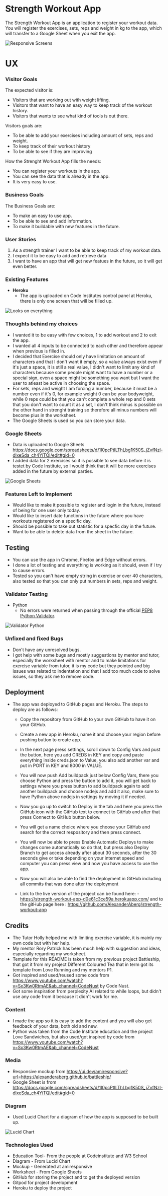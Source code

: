 # Strength Workout App

The Strength Workout App is an application to register your workout data.
You will register the exercises, sets, reps and weight in kg to the app, which will transfer to a Google Sheet when you exit the app.

<img src="assets/images/amiresponsive.png" alt='Responsive Screens'>

# UX
### Visitor Goals
The expected visitor is:
- Visitors that are working out with weight lifting.
- Visitors that want to have an easy way to keep track of the workout history.
- Visitors that wants to see what kind of tools is out there.

Visitors goals are:
- To be able to add your exercises including amount of sets, reps and weight.
- To keep track of their workout history
- To be able to see if they are improving

How the Strenght Workout App fills the needs:
- You can register your workouts in the app.
- You can see the data that is already in the app.
- It is very easy to use.


### Business Goals
The Business Goals are:
- To make an easy to use app.
- To be able to see and add information.
- To make it buildable with new features in the future.

### User Stories
1. As a strength trainer I want to be able to keep track of my workout data.
0. I expect it to be easy to add and retrieve data
0. I want to have an app that will get new featues in the future, so it will get even better.


### Existing Features

- __Heroku__
  - The app is uploaded on Code Institutes control panel at Heroku, there is only one screen that will be filled up.

<img src="assets/images/heroku_controlpanel.png" alt='Looks on everything'>


### Thoughts behind my choices

- I wanted it to be easy with few choices, 1 to add workout and 2 to exit the app.
- I wanted all 4 inputs to be connected to each other and therefore appear when previous is filled in.
- I decided that Exercise should only have limitation on amount of characters and that I don't want it empty, so a value always exist even if
it's just a space, it is still a real value, I didn't want to limit any kind of characters because some people might want to have a number or a
special sign, even a space might be something you want but I want the user to atleast be active in choosing the space.
- For sets, reps and weight I am forcing a number, because it must be a number even if it's 0, for example weight 0 can be your bodyweight, while
0 reps could be that you can't complete a whole rep and 0 sets that you don't want to count it as a set, I don't think minus is possible on the
other hand in strenght training so therefore all minus numbers will become plus in the worksheet.
- The Google Sheets is used so you can store your data.


### Google Sheets

- Data is uploaded to Google Sheets https://docs.google.com/spreadsheets/d/1I0pcPtlLThLbg1K50S_jZvfNzl-dlxeSda_ch4YiTQI/edit#gid=0 
- I added data for 2 exercises so it is possible to see data before it is testet by Code Institute, so I would think that it will be more exercises
added in the future by external parties.

<img src="assets/images/google_sheets.png" alt='Google Sheets'>


### Features Left to Implement

- Would like to make it possible to register and login in the future, instead of being for one user only today.
- Would like to insert date functions in the future where you have workouts registered on a specific day.
- Should be possible to take out statistic for a specfic day in the future.
- Want to be able to delete data from the sheet in the future.

## Testing 

- You can use the app in Chrome, Firefox and Edge without errors.
- I done a lot of testing and everything is working as it should, even if I try to cause errors.
- Tested so you can't have empty string in exercise or over 40 characters, also tested so that you can only put numbers in sets, reps and weight.


### Validator Testing 

- Python
  - No errors were returned when passing through the official [PEP8 Python Validator](https://pep8ci.herokuapp.com/#).

<img src="assets/images/validator.png" alt='Validator Python'>


### Unfixed and fixed Bugs

- Don't have any unresolved bugs.
- I got help with some bugs and mostly suggestions by mentor and tutor, especially the worksheet with mentor and to make limitations for exercise variable
from tutor, it is my code but they pointed and big issues was related to indentation and that I add too much code to solve issues, so they ask me to remove code.

## Deployment

- The app was deployed to GitHub pages and Heroku. The steps to deploy are as follows: 
  - Copy the repository from GitHub to your own GitHub to have it on your GitHub.
  - Create a new app in Heroku, name it and choose your region before pushing button to create app.
  - In the next page press settings, scroll down to Config Vars and pust the button, here you add CREDS in KEY and copy and paste everything inside creds.json to Value, 
  you also add another var and put in PORT in KEY and 8000 in VALUE.
  - You will now push Add buildpack just below Config Vars, there you choose Python and press the button to add it, you will get back to settings where you
  press button to add buildpack again to add another buildpack and choose nodejs and add it also, make sure to have Python above nodejs in settings by moving it if needed.
  - Now you go up to switch to Deploy in the tab and here you press the GitHub icon with the GitHub text to connect to GitHub and after that press Connect to GitHub button below.
  - You will get a name choice where you choose your GitHub and search for the correct respository and then press connect.
  - You will now be able to press Enable Automatic Deploys to make changes come automatically so do that, but press also Deploy Branch to get access already after about 30 seconds,
  after the 30 seconds give or take depending on your internet speed and computer you can press view and now you have access to use the app.
  - Now you will also be able to find the deployment in GitHub including all commits that was done after the deployment

  - Link to the live version of the project can be found here: - https://strength-workout-app-d0e61c3ce59a.herokuapp.com/ and to the gitHub page here : https://github.com/AlexanderAberg/strength-workout-app


## Credits 

- The Tutor Holly helped me with limiting exercise variable, it is mainly my own code but with her help.
- My mentor Rory Patrick has been much help with suggestion and ideas, especially regarding my worksheet.
- Template for this README is taken from my previous project Battleship, that got it from my project Different Coloured Tea that in term got its template from Love Running and my mentors P1.
- Got inspired and used/reused some code from https://www.youtube.com/watch?v=Sx3Kw0RtmAE&ab_channel=CodeNust by Code Nust.
- Got some inspiration from perplexity AI related to while loops, but didn't use any code from it because it didn't work for me.


### Content 

- I made the app so it is easy to add the content and you will also get feedback of your data, both old and new.
- Python was taken from the Code Institute education and the project Love Sandwiches, but also used/got inspired by code from  https://www.youtube.com/watch?v=Sx3Kw0RtmAE&ab_channel=CodeNust 


### Media

- Responsive mockup from https://ui.dev/amiresponsive?url=https://alexanderaberg.github.io/battleship/ 
- Google Sheet is from https://docs.google.com/spreadsheets/d/1I0pcPtlLThLbg1K50S_jZvfNzl-dlxeSda_ch4YiTQI/edit#gid=0

### Diagram

- Used Lucid Chart for a diagram of how the app is supposed to be built up.

<img src="assets/images/lucid-chart.png" alt='Lucid Chart'>

### Technologies Used

- Education Tool- From the people at Codeinstitute and W3 School
- Diagram - From Lucid Chart 
- Mockup - Generated at amiresponsive 
- Worksheet - From Google Sheets
- GitHub for storing the project and to get the deployed version
- Gitpod for project development
- Heroku to deploy the project